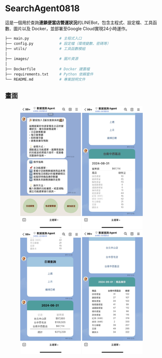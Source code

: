 # SearchAgent0818

這是一個用於查詢**連鎖便當店營運狀況**的LINEBot，包含主程式、設定檔、工具函數、圖片以及 Docker，並部署至Google Cloud實現24小時運作。

```bash
├── main.py              # 主程式入口
├── config.py            # 設定檔（環境變數、密碼等）
├── utils/               # 工具函數模組
│              
├── images/              # 圖片資源
│ 
├── Dockerfile           # Docker 建置檔
├── requirements.txt     # Python 依賴套件
└── README.md            # 專案說明文件
```

## 畫面
<p align="center">
  <img src="Demo01.jpg" alt="專案封面圖" width="200">
  <img src="Demo02.jpg" alt="專案封面圖" width="200">
  <img src="Demo03.jpg" alt="專案封面圖" width="200">
  <img src="Demo04.jpg" alt="專案封面圖" width="200">
</p>
